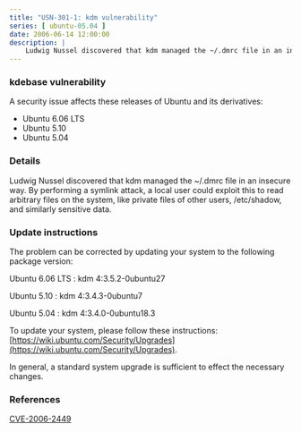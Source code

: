 ```yaml
---
title: "USN-301-1: kdm vulnerability"
series: [ ubuntu-05.04 ]
date: 2006-06-14 12:00:00
description: |
    Ludwig Nussel discovered that kdm managed the ~/.dmrc file in an insecure way. By performing a symlink attack, a local user could exploit this to read arbitrary files on the system, like private files of other users, /etc/shadow, and similarly sensitive data.
--- 
```

 
### kdebase vulnerability

A security issue affects these releases of Ubuntu and its derivatives:

* Ubuntu 6.06 LTS
* Ubuntu 5.10
* Ubuntu 5.04

### Details

Ludwig Nussel discovered that kdm managed the ~/.dmrc file in an insecure way. By performing a symlink attack, a local user could exploit this to read arbitrary files on the system, like private files of other users, /etc/shadow, and similarly sensitive data.

### Update instructions

The problem can be corrected by updating your system to the following package version:

Ubuntu 6.06 LTS
 : kdm <span>4:3.5.2-0ubuntu27</span>

Ubuntu 5.10
 : kdm <span>4:3.4.3-0ubuntu7</span>

Ubuntu 5.04
 : kdm <span>4:3.4.0-0ubuntu18.3</span>

To update your system, please follow these instructions: [https://wiki.ubuntu.com/Security/Upgrades](https://wiki.ubuntu.com/Security/Upgrades).

In general, a standard system upgrade is sufficient to effect the necessary changes.

### References

 [CVE-2006-2449](http://people.ubuntu.com/~ubuntu-security/cve/CVE-2006-2449)
 
